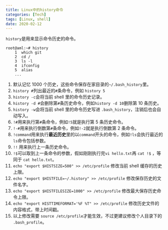 ```yaml
---
title: Linux中的history命令
categories: [Tech]
tags: [Linux, shell]
date: 2020-02-12
---
```


`history`是用来显示命令历史的命令。

<!-- more -->

```
root@aml:~# history
    1  which git
    2  cd /
    3  ls -l
    4  ifconfig
    5  alias
    ...
```

1. 默认记忆 1000 个历史，这些命令保存在家目录的`~/.bash_history`里。
2. `history #`列出最近的`#`条命令，例如 `history 5`
3. `history -c`会将当前 shell 里的命令历史记录。
4. `history -d #`会删除第`#`条历史命令，例如`history -d 10`删除第 10 条历史。
5. `history -w`会将当前 shell 里的命令历史写进 `.bash_history`，注销后也会自动写入。
6. `!#`用来执行第`#`条命令，例如`!5`就是执行第 5 条历史命令。
7. `!-#`用来执行倒数第`#`条命令，例如`!-2`就是执行倒数第 2 条命令。
8. `!command`用来执行**最近历史**里的以`command`开头的命令，例如`!ls`会执行最近的`ls`命令包括参数。
9. `!!` 用来执行上一条历史命令。
10. `!$`可以取到上一条命令的参数，假如刚刚执行完`vi hello.txt`再 `cat !$` ，等同于 `cat hello.txt`。
11. `echo "export $HISTSIZE=500" >> /etc/profile` 修改当前 shell 缓存的历史上限。
12. `echo "export $HISTFILE=~/.history" >> /etc/profile` 修改保存历史的文件名字。
13. `echo "export $HISTFILESIZE=1000" >> /etc/profile` 修改最大保存历史命令上限。
14. `echo "export HISTTIMEFORMAT='%F %T" >> /etc/profile` 修改历史文件的内容格式，带上时间戳。
15. 以上修改需要 `source /etc/profile`才能生效，不过更建议修改个人目录下的 `.bash_profile`。
